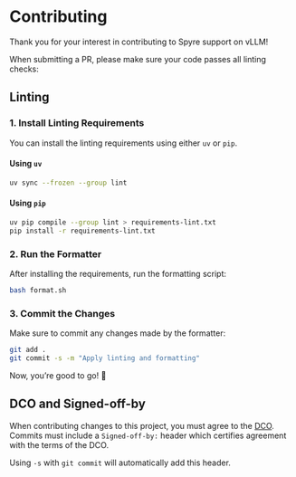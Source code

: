 # Contributing

Thank you for your interest in contributing to Spyre support on vLLM!

When submitting a PR, please make sure your code passes all linting checks:

## Linting

### 1. Install Linting Requirements

You can install the linting requirements using either `uv` or `pip`.

#### Using `uv`

```bash
uv sync --frozen --group lint
```

#### Using `pip`

```bash
uv pip compile --group lint > requirements-lint.txt
pip install -r requirements-lint.txt
```

### 2. Run the Formatter

After installing the requirements, run the formatting script:

```bash
bash format.sh
```

### 3. Commit the Changes

Make sure to commit any changes made by the formatter:

```bash
git add .
git commit -s -m "Apply linting and formatting"
```

Now, you’re good to go! 🚀

## DCO and Signed-off-by

When contributing changes to this project, you must agree to the [DCO](https://github.com/vllm-project/vllm/blob/main/DCO).
Commits must include a `Signed-off-by:` header which certifies agreement with
the terms of the DCO.

Using `-s` with `git commit` will automatically add this header.
